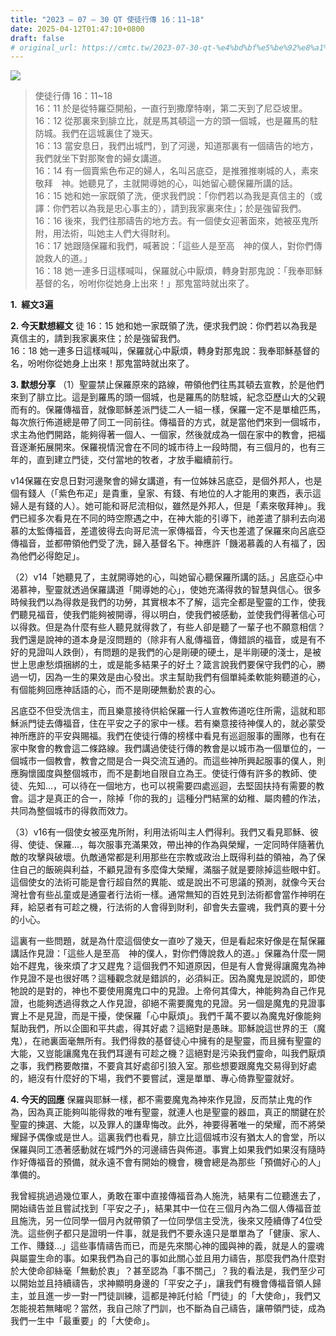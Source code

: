 ```yaml
---
title: "2023 – 07 – 30 QT 使徒行傳 16：11~18"
date: 2025-04-12T01:47:10+0800
draft: false
# original_url: https://cmtc.tw/2023-07-30-qt-%e4%bd%bf%e5%be%92%e8%a1%8c%e5%82%b3-16%ef%bc%9a1118
---
```


![](/images/qt.jpg)
> 使徒行傳 16：11\~18  
> 16：11 於是從特羅亞開船，一直行到撒摩特喇，第二天到了尼亞坡里。  
> 16：12 從那裏來到腓立比，就是馬其頓這一方的頭一個城，也是羅馬的駐防城。我們在這城裏住了幾天。  
> 16：13 當安息日，我們出城門，到了河邊，知道那裏有一個禱告的地方，我們就坐下對那聚會的婦女講道。  
> 16：14 有一個賣紫色布疋的婦人，名叫呂底亞，是推雅推喇城的人，素來敬拜　神。她聽見了，主就開導她的心，叫她留心聽保羅所講的話。  
> 16：15 她和她一家既領了洗，便求我們說：「你們若以為我是真信主的（或譯：你們若以為我是忠心事主的），請到我家裏來住」；於是強留我們。  
> 16：16 後來，我們往那禱告的地方去。有一個使女迎著面來，她被巫鬼所附，用法術，叫她主人們大得財利。  
> 16：17 她跟隨保羅和我們，喊著說：「這些人是至高　神的僕人，對你們傳說救人的道。」  
> 16：18 她一連多日這樣喊叫，保羅就心中厭煩，轉身對那鬼說：「我奉耶穌基督的名，吩咐你從她身上出來！」那鬼當時就出來了。

**1.  經文3遍**

**2. 今天默想經文**
徒 16：15 她和她一家既領了洗，便求我們說：你們若以為我是真信主的，請到我家裏來住；於是強留我們。  
16：18 她一連多日這樣喊叫，保羅就心中厭煩，轉身對那鬼說：我奉耶穌基督的名，吩咐你從她身上出來！那鬼當時就出來了。

**3. 默想分享**
（1）聖靈禁止保羅原來的路線，帶領他們往馬其頓去宣教，於是他們來到了腓立比。這是到羅馬的頭一個城，也是羅馬的防駐城，紀念亞歷山大的父親而有的。保羅傳福音，就像耶穌差派門徒二人一組一樣，保羅一定不是單槍匹馬，每次旅行佈道總是帶了同工一同前往。傳福音的方式，就是當他們來到一個城市，求主為他們開路，能夠得著一個人、一個家，然後就成為一個在家中的教會，把福音逐漸拓展開來。保羅視情況會在不同的城市待上一段時間，有三個月的，也有三年的，直到建立門徒，交付當地的牧者，才放手繼續前行。

v14保羅在安息日對河邊聚會的婦女講道，有一位姊妹呂底亞，是個外邦人，也是個有錢人（「紫色布疋」是貴重，皇家、有錢、有地位的人才能用的東西，表示這婦人是有錢的人）。她可能和哥尼流相似，雖然是外邦人，但是「素來敬拜神」。我們已經多次看見在不同的時空際遇之中，在神大能的引導下，祂差遣了腓利去向渴慕的太監傳福音，差遣彼得去向哥尼流一家傳福音，今天也差遣了保羅來向呂底亞傳福音，並都帶領他們受了洗，歸入基督名下。神應許「饑渴慕義的人有福了，因為他們必得飽足」。

（2）v14「她聽見了，主就開導她的心，叫她留心聽保羅所講的話。」呂底亞心中渴慕神，聖靈就透過保羅講道「開導她的心」，使她充滿得救的智慧與信心。很多時候我們以為得救是我們的功勞，其實根本不了解，這完全都是聖靈的工作，使我們聽見福音，使我們能夠被開導，得以明白，使我們被感動，並使我們得著信心可以得救。但是為什麼有些人聽見就得救了，有些人卻是聽了一輩子也不願意相信？我們還是說神的道本身是沒問題的（除非有人亂傳福音，傳錯誤的福音，或是有不好的見證叫人跌倒），有問題的是我們的心是剛硬的硬土，是半剛硬的淺士，是被世上思慮愁煩捆綁的土，或是能多結果子的好土？箴言說我們要保守我們的心，勝過一切，因為一生的果效是由心發出。求主幫助我們有個單純柔軟能夠聽道的心，有個能夠回應神話語的心，而不是剛硬無動於衷的心。

呂底亞不但受洗信主，而且樂意接待供給保羅一行人宣教佈道吃住所需，這就和耶穌派門徒去傳福音，住在平安之子的家中一樣。若有樂意接待神僕人的，就必蒙受神所應許的平安與賜福。我們在使徒行傳的榜樣中看見有巡迴服事的團隊，也有在家中聚會的教會這二條路線。我們講過使徒行傳的教會是以城市為一個單位的，一個城市一個教會，教會之間是合一與交流互通的。而這些神所興起服事的僕人，則應胸懷國度與整個城市，而不是劃地自限自立為王。使徒行傳有許多的教師、使徒、先知…，可以待在一個地方，也可以視需要四處巡迴，去堅固扶持有需要的教會。這才是真正的合一，除掉「你的我的」這種分門結黨的幼稚、屬肉體的作法，共同為整個城市的得救而效力。

（3）v16有一個使女被巫鬼所附，利用法術叫主人們得利。我們又看見耶穌、彼得、使徒、保羅…，每次服事充滿果效，帶出神的作為與榮耀，一定同時伴隨著仇敵的攻擊與破壞。仇敵通常都是利用那些在宗教或政治上既得利益的領袖，為了保住自己的飯碗與利益，不顧見證有多麼偉大榮耀，滿腦子就是要除掉這些眼中釘。這個使女的法術可能是會行超自然的異能、或是說出不可思議的預測，就像今天台灣社會有些乩童或是通靈者行法術一樣。通常無知的百姓見到法術都會當作神明在拜，給惡者有可趁之機，行法術的人會得到財利，卻會失去靈魂，我們真的要十分的小心。

這裏有一些問題，就是為什麼這個使女一直吵了幾天，但是看起來好像是在幫保羅講話作見證：「這些人是至高　神的僕人，對你們傳說救人的道。」保羅為什麼一開始不趕鬼，後來煩了才又趕鬼？這個我們不知道原因，但是有人會覺得讓魔鬼為神作見證不是也很好嗎？這種觀念就是錯誤的，必須糾正。因為魔鬼是說謊的，即使牠說的是對的，神也不要使用魔鬼口中的見證。上帝何其偉大，神能夠為自己作見證，也能夠透過得救之人作見證，卻絕不需要魔鬼的見證。另一個是魔鬼的見證事實上不是見證，而是干擾，使保羅「心中厭煩」。我們千萬不要以為魔鬼好像能夠幫助我們，所以企圖和平共處，得其好處？這絕對是愚昧。耶穌說這世界的王（魔鬼），在祂裏面毫無所有。我們得救的基督徒心中擁有的是聖靈，而且擁有聖靈的大能，又豈能讓魔鬼在我們耳邊有可趁之機？這絕對是污染我們靈命，叫我們厭煩之事，我們務要敵擋，不要貪其好處卻引狼入室。那些想要跟魔鬼交易得到好處的，絕沒有什麼好的下場，我們不要嘗試，還是單單、專心倚靠聖靈就好。

**4. 今天的回應**
保羅與耶穌一樣，都不需要魔鬼為神來作見證，反而禁止鬼的作為，因為真正能夠叫能得救的唯有聖靈，就連人也是聖靈的器皿，真正的關鍵在於聖靈的揀選、大能，以及罪人的謙卑悔改。此外，神要得著唯一的榮耀，而不將榮耀歸予偶像或是世人。這裏我們也看見，腓立比這個城市沒有猶太人的會堂，所以保羅與同工憑著感動就在城門外的河邊禱告與佈道。事實上如果我們如果沒有隨時作好傳福音的預備，就永遠不會有開始的機會，機會總是為那些「預備好心的人」準備的。

我曾經挑過過幾位軍人，勇敢在軍中直接傳福音為人施洗，結果有二位聽進去了，開始禱告並且嘗試找到「平安之子」，結果其中一位在三個月內為二個人傳福音並且施洗，另一位同學一個月內就帶領了一位同學信主受洗，後來又陸續傳了4位受洗。這些例子都只是證明一件事，就是我們不要永遠只是單單為了「健康、家人、工作、賺錢…」這些事情禱告而已，而是先來關心神的國與神的義，就是人的靈魂與屬靈生命的事。如果我們為自己的事如此關心並且用力禱告，那麼我們為什麼對於大使命卻絲毫「無動於衷」？甚至認為「事不關己」？我的看法是，我們至少可以開始並且持續禱告，求神顯明身邊的「平安之子」，讓我們有機會傳福音領人歸主，並且進一步一對一門徒訓練，這都是神託付給「門徒」的「大使命」，我們又怎能視若無睹呢？當然，我自己除了門訓，也不斷為自己禱告，讓帶領門徒，成為我們一生中「最重要」的「大使命」。
